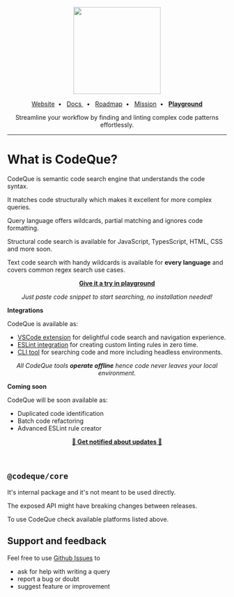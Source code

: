 <p align="center">
  <a href="https://codeque.co/?utm_source=readme_core" title="Learn more about CodeQue" target="_blank">
    <img src="https://github.com/codeque-co/codeque/blob/master/packages/vscode/media/logoShort.png?raw=true" width="200px" />
  </a>
  <br/>
  </p>
<p align="center">
  <a href="https://codeque.co/?utm_source=readme_core">Website</a>&nbsp;&nbsp;•&nbsp;&nbsp;  
  <a href="https://codeque.co/docs?utm_source=readme_core">Docs </a>&nbsp;&nbsp;•&nbsp;&nbsp; 
  <a href="https://codeque.co/roadmap?utm_source=readme_core">Roadmap</a>&nbsp;&nbsp;•&nbsp;&nbsp; 
  <a href="https://codeque.co/mission?utm_source=readme_core">Mission</a>&nbsp;&nbsp;•&nbsp;&nbsp; 
  <a href="https://codeque.co/playground?utm_source=readme_core"><b>Playground</b></a>
</p>

<p align="center">Streamline your workflow by finding and linting complex code patterns effortlessly.</p>

___ 

# What is CodeQue?

CodeQue is semantic code search engine that understands the code syntax. 

It matches code structurally which makes it excellent for more complex queries.

Query language offers wildcards, partial matching and ignores code formatting. 

Structural code search is available for JavaScript, TypesScript, HTML, CSS and more soon.

Text code search with handy wildcards is available for __every language__ and covers common regex search use cases.

<p align="center"><a href="https://codeque.co/playground?utm_source=readme_core"><b>Give it a try in 
 playground</b></a></p>

<p align="center"><i>Just paste code snippet to start searching, no installation needed!</i></p>

__Integrations__

CodeQue is available as:

- [VSCode extension](https://marketplace.visualstudio.com/items?itemName=CodeQue.codeque) for delightful code search and navigation experience.
- [ESLint integration](https://www.npmjs.com/package/@codeque/eslint-plugin) for creating custom linting rules in zero time.
- [CLI tool](https://www.npmjs.com/package/@codeque/cli) for searching code and more including headless environments.

<p align="center"><i>All CodeQue tools <b>operate offline</b> hence code never leaves your local environment.</i></p>

__Coming soon__

CodeQue will be soon available as:

- Duplicated code identification
- Batch code refactoring 
- Advanced ESLint rule creator 


<p align="center"><a href="https://jayu.dev/newsletter?utm_source=readme_core"><b>🔔 Get notified about updates 🔔 </b></a></p>


</br>

<!-- HERO END -->

## `@codeque/core`

It's internal package and it's not meant to be used directly.

The exposed API might have breaking changes between releases.

To use CodeQue check available platforms listed above.

<!-- FOOTER START -->

## Support and feedback

Feel free to use [Github Issues](https://github.com/codeque-co/codeque/issues)
to
- ask for help with writing a query
- report a bug or doubt
- suggest feature or improvement